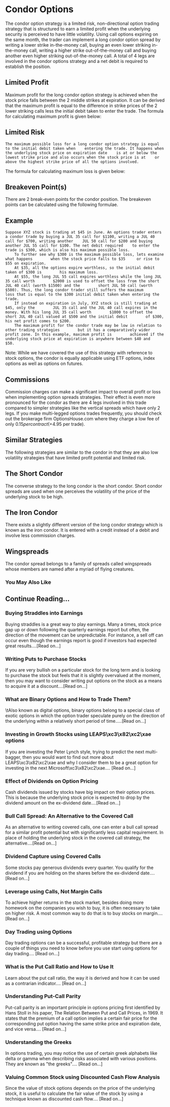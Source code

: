 # Condor Options
The condor option strategy is a limited risk, non-directional option trading strategy that is structured to earn a limited profit when the         underlying security is perceived to have little volatility. 
Using call options expiring on the same month, the trader can implement a long condor option spread by writing a lower strike in-the-money call,        buying an even lower striking in-the-money call, writing a higher strike out-of-the-money call        and buying another even higher striking out-of-the-money call. A total of 4 legs are involved in the condor options strategy and a net debit is required to establish the position.

## Limited Profit
Maximum profit for the long condor option strategy is achieved when the stock price falls between the 2 middle    strikes at expiration. It can be derived that the maximum profit is equal to the difference in strike prices    of the 2 lower striking calls less    the initial debit taken to    enter the trade.
The formula for calculating maximum profit is given below:

## Limited Risk
    The maximum possible loss for a long condor option strategy is equal to the initial debit taken when    entering the trade. It happens when the underlying stock price on expiration date    is at or below the lowest strike price and also occurs when the stock price is at    or above the highest strike price of all the options involved.
The formula for calculating maximum loss is given below:

## Breakeven Point(s)
There are 2 break-even points for the condor position. The breakeven points can be calculated using the following formulae.

## Example
    Suppose XYZ stock is trading at $45 in June. An options trader enters a condor trade by buying a JUL 35 call for $1100, writing a JUL 40 call for $700, writing another    JUL 50 call for $200 and buying another JUL 55 call for $100. The net debit required    to enter the trade is $300, which is also his maximum possible loss.
        To further see why $300 is the maximum possible loss, lets examine what happens        when the stock price falls to $35     or rise to $55 on expiration.    
        At $35, all the options expire worthless, so the initial debit taken of $300 is        his maximum loss.    
        At $55, the long JUL 55 call expires worthless while the long JUL 35 call worth        $2000 is used to offset the loss from the short JUL 40 call (worth $1500) and the        short JUL 50 call (worth $500). Thus, the long condor trader still suffers the maximum        loss that is equal to the $300 initial debit taken when entering the trade.    
        If instead on expiration in July, XYZ stock is still trading at $45, only the        JUL 35 call and the JUL 40 call expires in the money. With his long JUL 35 call worth        $1000 to offset the short JUL 40 call valued at $500 and the initial debit        of $300, his net profit comes to $200.    
        The maximum profit for the condor trade may be low in relation to other trading strategies        but it has a comparatively wider profit zone. In this example, maximum profit is        achieved if the underlying stock price at expiration is anywhere between $40 and        $50.     
Note: While we have covered the use of this strategy with reference to stock options, the condor is equally applicable using ETF options, index options as well as options on futures.

## Commissions
Commission charges can make a significant impact to overall profit or loss when implementing option spreads strategies. Their effect is even more pronounced for the condor as there are 4 legs involved in this trade compared to simpler strategies like the vertical spreads which have only 2 legs.
If you make multi-legged options trades frequently, you should check out the brokerage firm OptionsHouse.com where they charge a low fee of only $0.15 per contract (+$4.95 per trade). 

## Similar Strategies
The following strategies are similar to the condor in that they are also low volatility strategies that have limited profit potential and limited risk.

## The Short Condor
The converse strategy to the long condor is the short condor. Short condor    spreads are used when one perceives the volatility of the price of the underlying    stock to be high.

## The Iron Condor
There exists a slightly different version of the long condor strategy which is known        as the iron condor. It is entered with a credit instead of a debit and involve less commission charges.

## Wingspreads
The condor spread belongs to a family of spreads called  wingspreads whose members are named after a myriad of flying creatures.

### You May Also Like

## Continue Reading...

### Buying Straddles into Earnings
Buying straddles is a great way to play earnings.        Many a times, stock price gap up or down following the quarterly earnings report        but often, the direction of the movement can be unpredictable. For instance, a sell        off can occur even though the earnings report is good if investors had expected        great results....[Read on...]

### Writing Puts to Purchase Stocks
If you are very bullish on a particular stock for the long term and is looking to        purchase the stock but feels that it is slightly overvalued at the moment, then        you may want to consider writing put options on the        stock as a means to acquire it at a discount....[Read on...]

### What are Binary Options and How to Trade Them?
\tAlso known as digital options, binary options belong to a special class of exotic options in which the option trader speculate purely on the direction of the underlying within a relatively short period of time.....[Read on...]

### Investing in Growth Stocks using LEAPS\xc3\x82\xc2\xae options
If you are investing the Peter Lynch style, trying to predict the next multi-bagger,    then you would want to find out more about LEAPS\xc3\x82\xc2\xae and why I consider them to be a great option for investing in the next Microsoft\xc3\x82\xc2\xae....        [Read on...]

### Effect of Dividends on Option Pricing
Cash dividends issued by stocks have big impact on their option prices. This is    because the underlying stock price is expected to drop by the dividend amount on the ex-dividend date....[Read on...]

### Bull Call Spread: An Alternative to the Covered Call
As an alternative to writing covered calls, one can enter a bull call spread for    a similar profit potential but with significantly less capital requirement. In    place of holding the underlying stock in the covered call strategy, the alternative....[Read on...]

### Dividend Capture using Covered Calls
Some stocks pay generous dividends every quarter. You qualify for the dividend if        you are holding on the shares before the ex-dividend date....[Read on...]

### Leverage using Calls, Not Margin Calls
To achieve higher returns in the stock market, besides doing more homework on the        companies you wish to buy, it is often necessary to        take on higher risk. A most common way to do that is to buy stocks on margin....[Read on...]

### Day Trading using Options
Day trading options can be a successful, profitable strategy but there are a couple of things you need to know before you use start using options for day trading.... [Read on...]

### What is the Put Call Ratio and How to Use It
Learn about the put call ratio, the way it is derived and how it can be used as a contrarian indicator.... [Read on...]

### Understanding Put-Call Parity
Put-call parity is an important principle in options pricing first identified by Hans Stoll in his paper, The Relation Between Put and Call Prices, in 1969. It states that the premium of a call option implies a certain fair price for the corresponding put option having the same strike price and expiration date, and vice versa.... [Read on...]

### Understanding the Greeks
In options trading, you may notice the use of certain greek alphabets like delta        or gamma when describing risks associated with various positions. They are known as "the greeks".... [Read on...]

### Valuing Common Stock using Discounted Cash Flow    Analysis
Since the value of stock options depends on the price of the underlying stock, it        is useful to calculate the fair value of the stock by using a technique known as        discounted cash flow....        [Read on...]
